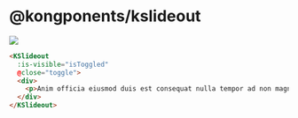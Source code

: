 # @kongponents/kslideout

[![](https://img.shields.io/npm/v/@kongponents/kslideout.svg?style=flat-square)](https://www.npmjs.com/package/@kongponents/kslideout)

```html
<KSlideout
  :is-visible="isToggled"
  @close="toggle">
  <div>
    <p>Anim officia eiusmod duis est consequat nulla tempor ad non magna Lorem ullamco nostrud amet. Occaecat voluptate dolor enim eiusmod do qui nulla pariatur enim. Et elit elit consequat do do duis enim est ullamco id sunt sunt amet eiusmod. Do minim mollit irure ea sunt officia minim sint eiusmod enim amet. Quis exercitation in ullamco quis aliqua.</p>
  </div>
</KSlideout>
```
